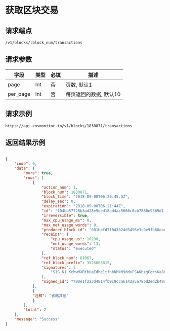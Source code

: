 # 获取区块交易

## 请求端点

`/v1/blocks/:block_num/transactions`

## 请求参数

| 字段 | 类型 | 必填 | 描述 |
| --- | --- | --- | --- |
| page      | Int |   否   | 页数, 默认1 |
| per_page     | Int  | 否 | 每页返回的数据, 默认10 |

## 请求示例

`https://api.eosmonitor.io/v1/blocks/1830871/transactions`

## 返回结果示例

```json

{
    "code": 0,
    "data": {
        "more": true,
        "rows": [
            {
                "action_num": 1,
                "block_num": 1830871,
                "block_time": "2018-09-08T06:20:45.5Z",
                "delay_sec": 0,
                "expiration": "2018-09-08T06:21:44Z",
                "id": "104bb57728b3ad28e9eed18ad4ac5660c0cb7880e9369d1f429c798319b2d45d",
                "irreversible": true,
                "max_cpu_usage_ms": 0,
                "max_net_usage_words": 0,
                "producer_block_id": "001befd71043824d3496e3c9e9fb60eac4b595a27320cb011417bb44bca74f7c",
                "receipt": {
                    "cpu_usage_us": 10290,
                    "net_usage_words": 13,
                    "status": "executed"
                },
                "ref_block_num": 61067,
                "ref_block_prefix": 3525603815,
                "signatures": [
                    "SIG_K1_KchwMXRYbUaEdhe1tfnbNMkM9ddvFSAKbzgFgrsKa8HgYbUUTgik82XHFS2FCGAW74yLJYBLhwKPmMwScS6Pg6YkRLUVBa"
                ],
                "signed_id": "790e1f223d4814fb9c9cca6142a5a78bd2ed2b49d2343ab9d4cd9cd2b0fe7d3e"
            },
            {
            "注释": "省略其他"
            }
        ],
        "total": 2
    },
    "message": "Success"
}
```